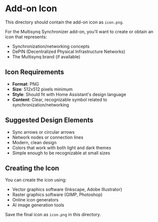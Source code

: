 # Add-on Icon

This directory should contain the add-on icon as `icon.png`.

For the Multisynq Synchronizer add-on, you'll want to create or obtain an icon that represents:
- Synchronization/networking concepts
- DePIN (Decentralized Physical Infrastructure Networks)
- The Multisynq brand (if available)

## Icon Requirements

- **Format**: PNG
- **Size**: 512x512 pixels minimum
- **Style**: Should fit with Home Assistant's design language
- **Content**: Clear, recognizable symbol related to synchronization/networking

## Suggested Design Elements

- Sync arrows or circular arrows
- Network nodes or connection lines  
- Modern, clean design
- Colors that work with both light and dark themes
- Simple enough to be recognizable at small sizes

## Creating the Icon

You can create the icon using:
- Vector graphics software (Inkscape, Adobe Illustrator)
- Raster graphics software (GIMP, Photoshop)
- Online icon generators
- AI image generation tools

Save the final icon as `icon.png` in this directory.
